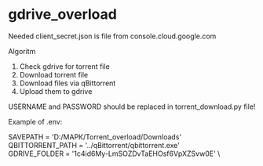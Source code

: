# gdrive_overload
Needed client_secret.json is file from console.cloud.google.com

Algoritm
1. Check gdrive for torrent file
2. Download torrent file
3. Download files via qBittorrent
4. Upload them to gdrive


USERNAME and PASSWORD should be replaced in torrent_download.py file!

Example of .env:

SAVEPATH = 'D:/МАРК/Torrent_overload/Downloads' \
QBITTORRENT_PATH = '../qBittorrent/qbittorrent.exe' \
GDRIVE_FOLDER = '1c4id6My-LmSOZDvTaEHOsf6VpXZSvw0E' \